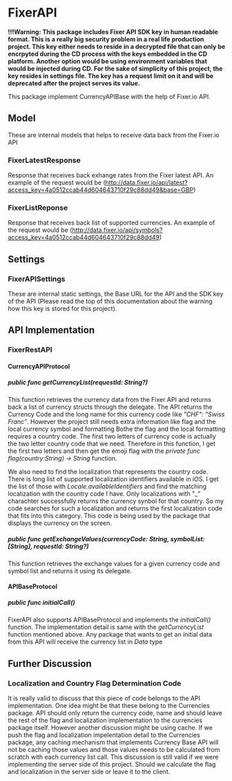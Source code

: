 
# FixerAPI
**!!!Warning: This package includes Fixer API SDK key in human readable format. This is a really big security problem in a real life production project. This key either needs to reside in a decrypted file that can only be encrpyted during the CD process with the keys embedded in the CD platform. Another option would be using environment variables that would be injected during CD. For the sake of simplicity of this project, the key resides in settings file. The key has a request limit on it and will be deprecated after the project serves its value.**

  This package implement CurrencyAPIBase with the help of Fixer.io API.
## Model
These are internal models that helps to receive data back from the Fixer.io API

### FixerLatestResponse

Response that receives back exhange rates from the Fixer latest API. An example of the request would be (http://data.fixer.io/api/latest?access_key=4a0512ccab44d604643710f29c88dd49&base=GBP)

### FixerListReponse
Response that receives back list of supported currencies. An example of the request would be (http://data.fixer.io/api/symbols?access_key=4a0512ccab44d604643710f29c88dd49)

## Settings

### FixerAPISettings

These are internal static settings, the Base URL for the API and the SDK key of the API (Please read the top of this documentation about the warning how this key is stored for this project).


## API Implementation

### FixerRestAPI
#### CurrencyAPIProtocol
##### public func getCurrencyList(requestId: String?)
This function retrieves the currency data from the Fixer API and returns back a list of currency structs through the delegate. The API returns the Currency Code and the long name for this currency code like *"CHF": "Swiss Franc"*. However the project still needs extra information like flag and the local currency symbol and formatting Bothe the flag and the local formatting requires a country code. The first two letters of currency code is actually the two letter country code that we need. Therefore in this function, I get the first two letters and then get the emoji flag with the *private func flag(country:String) -> String* function.

We also need to find the localization that represents the country code. There is long list of supported localization identifiers available in iOS. I get the list of those with *Locale.availableIdentifiers* and find the matching localization with the country code I have. Only localizations with "_" charachter successfully returns the currency synbol for that country. So my code searches for such a localization and returns the first localization code that fits into this category. This code is being used by the package that displays the currency on the screen.

##### public func getExchangeValues(currencyCode: String, symbolList: [String], requestId: String?)
This function retrieves the exchange values for a given currency code and symbol list and returns it using its delegate.

#### APIBaseProtocol
##### public func initialCall()
FixerAPI also supports APIBaseProtocol and implements the *initialCall()* function. The implementation detail is same with the *getCurrencyList* function mentioned above. Any package that wants to get an initial data from this API will receive the currency list in *Data* type

## Further Discussion
### Localization and Country Flag Determination Code
It is really valid to discuss that this piece of code belongs to the API implementation. One idea might be that these belong to the Currencies package. API should only return the currency code, name and should leave the rest of the flag and localization implementation to the currencies package itself. However another discussion might be using cache. If we push the flag and localization impelentation detail to the Currencies package, any caching mechanism that implements Currency Base API will not be caching those values and those values needs to be calculated from scratch with each currency list call. This discussion is still valid if we were implementing the server side of this project. Should we calculate the flag and localization in the server side or leave it to the client.
